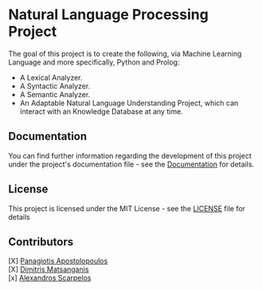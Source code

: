 # Natural Language Processing Project

The goal of this project is to create the following, via Machine Learning Language and more specifically, Python and Prolog:
 - A Lexical Analyzer. 
 - A Syntactic Analyzer.
 - A Semantic Analyzer.
 - An Adaptable Natural Language Understanding Project, which can interact with an Knowledge Database at any time.
 
## Documentation

You can find further information regarding the development of this project under the project's documentation file - see the [Documentation](/Documentation.pdf) for details. 

## License

This project is licensed under the MIT License - see the [LICENSE](/LICENCE) file for details

## Contributors

[X] [Panagiotis Apostolopoulos](https://github.com/papost) \
[X] [Dimitris Matsanganis](https://github.com/dimitrismatsanganis) \
[x] [Alexandros Scarpelos](https://github.com/alexhsog)
